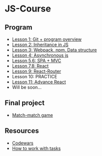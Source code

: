 # JS-Course

## Program

* [Lesson 1: Git + program overview](./lessons/ls1)
* [Lesson 2: Inheritance in JS](./lessons/ls2)
* [Lesson 3: Webpack, npm. Data structure](./lessons/ls3)
* [Lesson 4: Asynchronous js](./lessons/ls4)
* [Lesson 5,6: SPA + MVC](./lessons/ls5)
* [Lesson 7,8: React](./lessons/ls7)
* [Lesson 9: React-Router](./lessons/ls9)
* Lesson 10: PRACTICE
* [Lesson 11: Advance React](./lessons/ls11)
* Will be soon...  

## Final project
* [Match-match game](./finalProjects/matchMatchGame/)

## Resources
* [Codewars](./codewars.md)
* [How to work with tasks](./prRules.md)
   